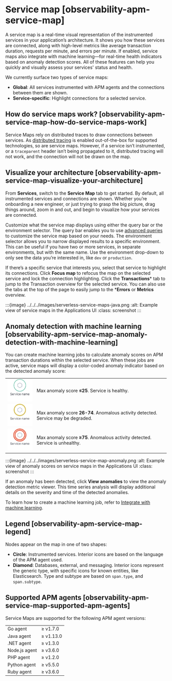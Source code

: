 # Service map [observability-apm-service-map]

A service map is a real-time visual representation of the instrumented services in your application’s architecture. It shows you how these services are connected, along with high-level metrics like average transaction duration, requests per minute, and errors per minute. If enabled, service maps also integrate with machine learning—for real-time health indicators based on anomaly detection scores. All of these features can help you quickly and visually assess your services' status and health.

We currently surface two types of service maps:

* **Global**: All services instrumented with APM agents and the connections between them are shown.
* **Service-specific**: Highlight connections for a selected service.


## How do service maps work? [observability-apm-service-map-how-do-service-maps-work]

Service Maps rely on distributed traces to draw connections between services. As [distributed tracing](/solutions/observability/apps/traces.md) is enabled out-of-the-box for supported technologies, so are service maps. However, if a service isn’t instrumented, or a `traceparent` header isn’t being propagated to it, distributed tracing will not work, and the connection will not be drawn on the map.


## Visualize your architecture [observability-apm-service-map-visualize-your-architecture]

From **Services**, switch to the **Service Map** tab to get started. By default, all instrumented services and connections are shown. Whether you’re onboarding a new engineer, or just trying to grasp the big picture, drag things around, zoom in and out, and begin to visualize how your services are connected.

Customize what the service map displays using either the query bar or the environment selector. The query bar enables you to use [advanced queries](../../../solutions/observability/apps/use-advanced-queries-on-application-data.md) to customize the service map based on your needs. The environment selector allows you to narrow displayed results to a specific environment. This can be useful if you have two or more services, in separate environments, but with the same name. Use the environment drop-down to only see the data you’re interested in, like `dev` or `production`.

If there’s a specific service that interests you, select that service to highlight its connections. Click **Focus map** to refocus the map on the selected service and lock the connection highlighting. Click the **Transactions*** tab to jump to the Transaction overview for the selected service. You can also use the tabs at the top of the page to easily jump to the ***Errors** or **Metrics** overview.

:::{image} ../../../images/serverless-service-maps-java.png
:alt: Example view of service maps in the Applications UI
:class: screenshot
:::


## Anomaly detection with machine learning [observability-apm-service-map-anomaly-detection-with-machine-learning]

You can create machine learning jobs to calculate anomaly scores on APM transaction durations within the selected service. When these jobs are active, service maps will display a color-coded anomaly indicator based on the detected anomaly score:

|  |  |
| --- | --- |
| ![APM green service](../../../images/serverless-green-service.png "") | Max anomaly score **≤25**. Service is healthy. |
| ![APM yellow service](../../../images/serverless-yellow-service.png "") | Max anomaly score **26-74**. Anomalous activity detected. Service may be degraded. |
| ![APM red service](../../../images/serverless-red-service.png "") | Max anomaly score **≥75**. Anomalous activity detected. Service is unhealthy. |

:::{image} ../../../images/serverless-service-map-anomaly.png
:alt: Example view of anomaly scores on service maps in the Applications UI
:class: screenshot
:::

If an anomaly has been detected, click **View anomalies** to view the anomaly detection metric viewer. This time series analysis will display additional details on the severity and time of the detected anomalies.

To learn how to create a machine learning job, refer to [Integrate with machine learning](../../../solutions/observability/apps/integrate-with-machine-learning.md).


## Legend [observability-apm-service-map-legend]

Nodes appear on the map in one of two shapes:

* **Circle**: Instrumented services. Interior icons are based on the language of the APM agent used.
* **Diamond**: Databases, external, and messaging. Interior icons represent the generic type, with specific icons for known entities, like Elasticsearch. Type and subtype are based on `span.type`, and `span.subtype`.


## Supported APM agents [observability-apm-service-map-supported-apm-agents]

Service Maps are supported for the following APM agent versions:

|  |  |
| --- | --- |
| Go agent | ≥ v1.7.0 |
| Java agent | ≥ v1.13.0 |
| .NET agent | ≥ v1.3.0 |
| Node.js agent | ≥ v3.6.0 |
| PHP agent | ≥ v1.2.0 |
| Python agent | ≥ v5.5.0 |
| Ruby agent | ≥ v3.6.0 |
